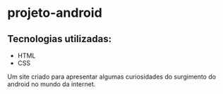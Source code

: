 # projeto-android
## Tecnologias utilizadas:
- HTML
- CSS

Um site criado para apresentar algumas curiosidades do surgimento do android no mundo da internet.
